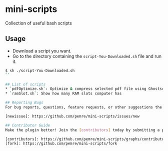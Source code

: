 # mini-scripts
Collection of useful bash scripts

## Usage
* Download a script you want.
* Go to the directory containing the `script-You-Downloaded.sh` file and run it.
```bash
$ sh ./script-You-Downloaded.sh
``

## List of scripts
* `pdfOptimize.sh`: Optimize & compress selected pdf file using Ghostscript
* `ramSlot.sh`: Show how many RAM slots computer has

## Reporting Bugs
For bug reports, questions, feature requests, or other suggestions the best way to contact me is to [create an issue][newissue] on GitHub.

[newissue]: https://github.com/pemre/mini-scripts/issues/new

## Contributor Guide
Make the plugin better! Join the [contributors] today by submitting a patch! The best way to submit patches is to [fork this project][fork] on GitHub and submit a pull request. But if you are unwilling or unable to use GitHub I will accept patches in any way you can get them to me (JSFiddle, Pastebin, text file, whatever).

[contributors]: https://github.com/pemre/mini-scripts/graphs/contributors
[fork]: https://github.com/pemre/mini-scripts/fork
